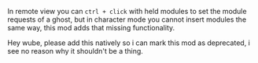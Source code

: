In remote view you can `ctrl + click` with held modules to set the module requests of a ghost,
but in character mode you cannot insert modules the same way, this mod adds that missing functionality.

Hey wube, please add this natively so i can mark this mod as deprecated, i see no reason why it shouldn't be a thing.

